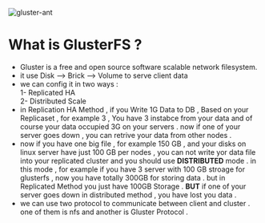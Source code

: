 ![gluster-ant](https://github.com/user-attachments/assets/27d9dc0e-9828-447c-a3fb-82a7271c947b)
# What is GlusterFS ? 
- Gluster is a free and open source software scalable network filesystem. <br>
- it use Disk --> Brick --> Volume to serve client data <br>
- we can config it in two ways : <br>
1- Replicated HA <br>
2- Distributed Scale <br>
- in Replication HA Method , if you Write 1G Data to DB , Based on your Replicaset , for example 3 , You have 3 instabce from your data and of course your data occupied 3G on your servers . now if one of your server goes down , you can retrive your data from other nodes . <br>
- now if you have one big file , for example 150 GB , and your disks on linux server have just 100 GB per nodes , you can not write yor data file into your replicated cluster and you should use <b>DISTRIBUTED</b> mode . in this mode , for example if you have 3 server with 100 GB stroage for glusterfs , now you have totally 300GB for storing data . but in Replicated Method you just have 100GB Storage  . <b>BUT</b> if one of your server goes down in distributed method , you have lost you data . <br>
- we can use two protocol to communicate between client and cluster . one of them is nfs and another is Gluster Protocol . 
